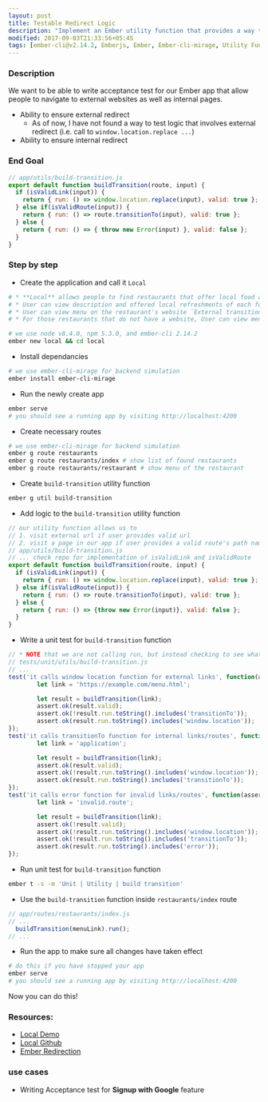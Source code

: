 ```yaml
---
layout: post
title: Testable Redirect Logic
description: "Implement an Ember utility function that provides a way to make internal or external transition"
modified: 2017-09-03T21:33:56+05:45
tags: [ember-cli@v2.14.2, Emberjs, Ember, Ember-cli-mirage, Utility Function, utils, Testing, Redirect, External Urls, Absolute Urls ]
---
```


### Description
We want to be able to write acceptance test for our Ember app that allow people to navigate to external websites as well as internal pages.
* Ability to ensure external redirect
  * As of now, I have not found a way to test logic that involves external redirect (i.e. call to `window.location.replace ...`)
* Ability to ensure internal redirect

### End Goal

```javascript
// app/utils/build-transition.js
export default function buildTransition(route, input) {
  if (isValidLink(input)) {
    return { run: () => window.location.replace(input), valid: true };
  } else if(isValidRoute(input)) {
    return { run: () => route.transitionTo(input), valid: true };
  } else {
    return { run: () => { throw new Error(input) }, valid: false };
  }
}
```

### Step by step

* Create the application and call it `Local`

```sh
# * **Local** allows people to find restaurants that offer local food and drinks(ex: yak or rice wine in Nepal)
# * User can view description and offered local refreshments of each found restaurant.
# * User can view menu on the restaurant's website `External transition`
# * For those restaurants that do not have a website, User can view menu on restaurant's page `Internal transition`

# we use node v8.4.0, npm 5.3.0, and ember-cli 2.14.2
ember new local && cd local
```

* Install dependancies

```sh
# we use ember-cli-mirage for backend simulation
ember install ember-cli-mirage
```

* Run the newly create app

```sh
ember serve
# you should see a running app by visiting http://localhost:4200
```

* Create necessary routes

```sh
# we use ember-cli-mirage for backend simulation
ember g route restaurants
ember g route restaurants/index # show list of found restaurants
ember g route restaurants/restaurant # show menu of the restaurant
```

* Create `build-transition` utility function

```sh
ember g util build-transition
```

* Add logic to the `build-transition` utility function

```javascript
// our utility function allows us to
// 1. visit external url if user provides valid url
// 2. visit a page in our app if user provides a valid route's path name
// app/utils/build-transition.js
// ... check repo for implementation of isValidLink and isValidRoute
export default function buildTransition(route, input) {
  if (isValidLink(input)) {
    return { run: () => window.location.replace(input), valid: true };
  } else if(isValidRoute(input)) {
    return { run: () => route.transitionTo(input), valid: true };
  } else {
    return { run: () => {throw new Error(input)}, valid: false };
  }
}
```

* Write a unit test for `build-transition` function

```javascript
// * NOTE that we are not calling run, but instead checking to see what would get executed if we call it.
// tests/unit/utils/build-transition.js
// ...
test('it calls window location function for external links', function(assert) {
        let link = 'https://example.com/menu.html';

        let result = buildTransition(link);
        assert.ok(result.valid);
        assert.ok(!result.run.toString().includes('transitionTo'));
        assert.ok(result.run.toString().includes('window.location'));
});
test('it calls transitionTo function for internal links/routes', function(assert) {
        let link = 'application';  

        let result = buildTransition(link);
        assert.ok(result.valid);
        assert.ok(!result.run.toString().includes('window.location'));
        assert.ok(result.run.toString().includes('transitionTo'));
});
test('it calls error function for invalid links/routes', function(assert) {
        let link = 'invalid.route';

        let result = buildTransition(link);
        assert.ok(!result.valid);
        assert.ok(!result.run.toString().includes('window.location'));
        assert.ok(!result.run.toString().includes('transitionTo'));
        assert.ok(result.run.toString().includes('error'));
});
```

* Run unit test for `build-transition` function

```sh
ember t -s -m 'Unit | Utility | build transition'
```

* Use the `build-transition` function inside `restaurants/index` route

```javascript
// app/routes/restaurants/index.js
// ...
  buildTransition(menuLink).run();
// ...
```

* Run the app to make sure all changes have taken effect

```sh
# do this if you have stopped your app
ember serve
# you should see a running app by visiting http://localhost:4200
```

Now you can do this!

### Resources:
* [Local Demo](https://marcellin.me/apps/local/)
* [Local Github](https://github.com/marcellin-me/local)
* [Ember Redirection](https://guides.emberjs.com/v2.14.0/routing/redirection/)

### use cases

* Writing Acceptance test for **Signup with Google** feature

<!-- {% gist mmistakes/6589546 %} -->
